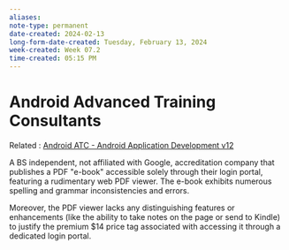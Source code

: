 ```yaml
---
aliases: 
note-type: permanent
date-created: 2024-02-13
long-form-date-created: Tuesday, February 13, 2024
week-created: Week 07.2
time-created: 05:15 PM
---
```


# Android Advanced Training Consultants

Related : [Android ATC - Android Application Development v12](Android%20ATC%20-%20Android%20Application%20Development%20v12.md)

A BS independent, not affiliated with Google, accreditation company that publishes
a PDF "e-book" accessible solely through their login portal, featuring a rudimentary web 
PDF viewer. The e-book exhibits numerous spelling and grammar inconsistencies and errors.

Moreover, the PDF viewer lacks any distinguishing features or enhancements (like the 
ability to take notes on the page or send to Kindle) to justify the premium $14 price tag
associated with accessing it through a dedicated login portal.
